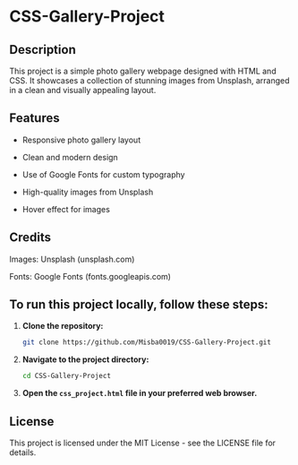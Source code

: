 # CSS-Gallery-Project
## Description
This project is a simple photo gallery webpage designed with HTML and CSS. It showcases a collection of stunning images from Unsplash, arranged in a clean and visually appealing layout.

## Features
- Responsive photo gallery layout

- Clean and modern design

- Use of Google Fonts for custom typography

- High-quality images from Unsplash

- Hover effect for images

## Credits
Images: Unsplash (unsplash.com)

Fonts: Google Fonts (fonts.googleapis.com)

## To run this project locally, follow these steps:
1. **Clone the repository:**
    ```bash
    git clone https://github.com/Misba0019/CSS-Gallery-Project.git
    ```

2. **Navigate to the project directory:**
    ```bash
    cd CSS-Gallery-Project
    ```

3. **Open the `css_project.html` file in your preferred web browser.**

## License
This project is licensed under the MIT License - see the LICENSE file for details.